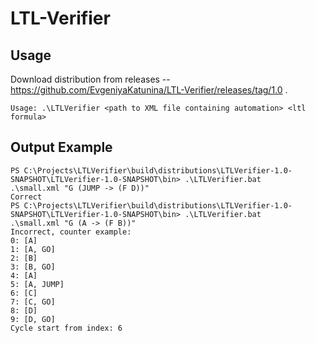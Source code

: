 # LTL-Verifier

## Usage

Download distribution from releases -- https://github.com/EvgeniyaKatunina/LTL-Verifier/releases/tag/1.0 .
```
Usage: .\LTLVerifier <path to XML file containing automation> <ltl formula>
```
## Output Example
```
PS C:\Projects\LTLVerifier\build\distributions\LTLVerifier-1.0-SNAPSHOT\LTLVerifier-1.0-SNAPSHOT\bin> .\LTLVerifier.bat
.\small.xml "G (JUMP -> (F D))"
Correct
PS C:\Projects\LTLVerifier\build\distributions\LTLVerifier-1.0-SNAPSHOT\LTLVerifier-1.0-SNAPSHOT\bin> .\LTLVerifier.bat
.\small.xml "G (A -> (F B))"
Incorrect, counter example:
0: [A]
1: [A, GO]
2: [B]
3: [B, GO]
4: [A]
5: [A, JUMP]
6: [C]
7: [C, GO]
8: [D]
9: [D, GO]
Cycle start from index: 6
